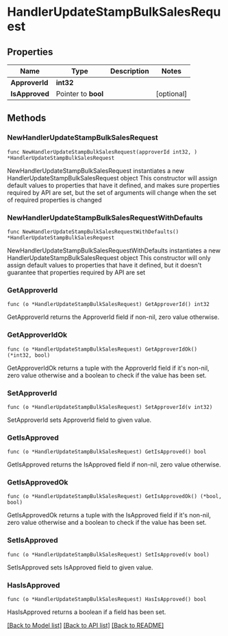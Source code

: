 # HandlerUpdateStampBulkSalesRequest

## Properties

Name | Type | Description | Notes
------------ | ------------- | ------------- | -------------
**ApproverId** | **int32** |  | 
**IsApproved** | Pointer to **bool** |  | [optional] 

## Methods

### NewHandlerUpdateStampBulkSalesRequest

`func NewHandlerUpdateStampBulkSalesRequest(approverId int32, ) *HandlerUpdateStampBulkSalesRequest`

NewHandlerUpdateStampBulkSalesRequest instantiates a new HandlerUpdateStampBulkSalesRequest object
This constructor will assign default values to properties that have it defined,
and makes sure properties required by API are set, but the set of arguments
will change when the set of required properties is changed

### NewHandlerUpdateStampBulkSalesRequestWithDefaults

`func NewHandlerUpdateStampBulkSalesRequestWithDefaults() *HandlerUpdateStampBulkSalesRequest`

NewHandlerUpdateStampBulkSalesRequestWithDefaults instantiates a new HandlerUpdateStampBulkSalesRequest object
This constructor will only assign default values to properties that have it defined,
but it doesn't guarantee that properties required by API are set

### GetApproverId

`func (o *HandlerUpdateStampBulkSalesRequest) GetApproverId() int32`

GetApproverId returns the ApproverId field if non-nil, zero value otherwise.

### GetApproverIdOk

`func (o *HandlerUpdateStampBulkSalesRequest) GetApproverIdOk() (*int32, bool)`

GetApproverIdOk returns a tuple with the ApproverId field if it's non-nil, zero value otherwise
and a boolean to check if the value has been set.

### SetApproverId

`func (o *HandlerUpdateStampBulkSalesRequest) SetApproverId(v int32)`

SetApproverId sets ApproverId field to given value.


### GetIsApproved

`func (o *HandlerUpdateStampBulkSalesRequest) GetIsApproved() bool`

GetIsApproved returns the IsApproved field if non-nil, zero value otherwise.

### GetIsApprovedOk

`func (o *HandlerUpdateStampBulkSalesRequest) GetIsApprovedOk() (*bool, bool)`

GetIsApprovedOk returns a tuple with the IsApproved field if it's non-nil, zero value otherwise
and a boolean to check if the value has been set.

### SetIsApproved

`func (o *HandlerUpdateStampBulkSalesRequest) SetIsApproved(v bool)`

SetIsApproved sets IsApproved field to given value.

### HasIsApproved

`func (o *HandlerUpdateStampBulkSalesRequest) HasIsApproved() bool`

HasIsApproved returns a boolean if a field has been set.


[[Back to Model list]](../README.md#documentation-for-models) [[Back to API list]](../README.md#documentation-for-api-endpoints) [[Back to README]](../README.md)


